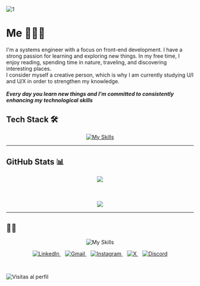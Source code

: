 ![1](https://github.com/user-attachments/assets/8a1711d1-3b79-47f4-b4ef-fd01bcaae95c)

#  Me 👩🏻‍💻
I'm a systems engineer with a focus on front-end development. I have a strong passion for learning and exploring new things. In my free time, I enjoy reading, spending time in nature, traveling, and discovering interesting places. <br>
I consider myself a creative person, which is why I am currently studying U/I and U/X in order to strengthen my knowledge. <br>
<br>
***Every day you learn new things and I'm committed to consistently enhancing my technological skills***



## Tech Stack 🛠️

<p align="center">
  <a href="https://skillicons.dev">
    <img src="https://skillicons.dev/icons?i=git,github,html,css,sass,tailwind,bootstrap,js,react,figma" alt="My Skills"/>
  </a>
</p>

---


## GitHub Stats 📊

<div align="center">
  <img src="https://github-readme-stats.vercel.app/api?username=vanessann-dev&theme=blueberry&hide_border=false&include_all_commits=false&count_private=false" />
  <br/>
  <br/>

  <br/>
  <br/>
  <img src="https://github-readme-stats.vercel.app/api/top-langs/?username=vanessann-dev&theme=blueberry&hide_border=false&include_all_commits=false&count_private=false&layout=compact" />
</div>

---


## 🙌🏻

<p align="center">
  <img src="https://github.com/user-attachments/assets/d8a8a621-02db-4964-a3c7-c511a47dfdfb" alt="My Skills"/>
</p>

<p align="center">
  <a href="https://www.linkedin.com/in/dev-vanessan/" target="_blank">
    <img src="https://img.shields.io/badge/LinkedIn-%230077B5.svg?style=for-the-badge&logo=linkedin&logoColor=white" alt="LinkedIn" />
  </a>&nbsp;&nbsp;
  <a href="mailto:vanessapulido100@gmail.com">
    <img src="https://img.shields.io/badge/Gmail-D14836.svg?style=for-the-badge&logo=gmail&logoColor=white" alt="Gmail" />
  </a>&nbsp;&nbsp;
  <a href="https://www.instagram.com/vanessandev?igsh=MXQ2aGR2Y3FsY2lnNQ==" target="_blank">
    <img src="https://img.shields.io/badge/Instagram-%23E4405F.svg?style=for-the-badge&logo=instagram&logoColor=white" alt="Instagram" />
  </a>&nbsp;&nbsp;
  <a href="https://x.com/VannesanDev" target="_blank">
    <img src="https://img.shields.io/badge/X-%23000000.svg?style=for-the-badge&logo=x&logoColor=white" alt="X" />
  </a>&nbsp;&nbsp;
  <a href="https://discord.com/users/5217" target="_blank">
    <img src="https://img.shields.io/badge/Discord-%237289DA.svg?style=for-the-badge&logo=discord&logoColor=white" alt="Discord" />
  </a>
</p>



<br/>

![Visitas al perfil](https://komarev.com/ghpvc/?username=vanessann-dev)
